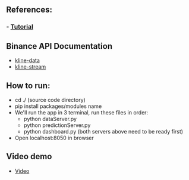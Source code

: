 ## References:

### - [Tutorial](https://data-flair.training/blogs/stock-price-prediction-machine-learning-project-in-python/?fbclid=IwAR3qpJJqdY0dEcMLUGWqKRL_I6EGWRv_U6IZZ03G5X2bvY7SwnBBsS_0JcI)

## Binance API Documentation

- [kline-data](https://binance-docs.github.io/apidocs/spot/en/#kline-candlestick-data)
- [kline-stream](ttps://binance-docs.github.io/apidocs/spot/en/#kline-candlestick-streams)

## How to run:

- cd ./ (source code directory)
- pip install packages/modules name
- We'll run the app in 3 terminal, run these files in order:
  - python dataServer.py
  - python predictionServer.py
  - python dashboard.py (both servers above need to be ready first)
- Open localhost:8050 in browser

## Video demo

- [Video](https://youtu.be/8qdL-J0FNGc)
